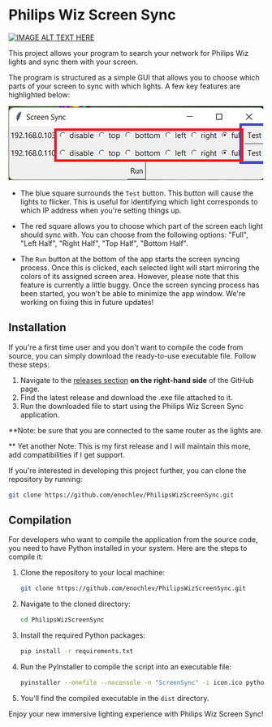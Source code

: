 # Philips Wiz Screen Sync
[![IMAGE ALT TEXT HERE](https://img.youtube.com/vi/qvOY2ONg3P0/0.jpg)](https://www.youtube.com/watch?v=qvOY2ONg3P0)


This project allows your program to search your network for Philips Wiz lights and sync them with your screen.

The program is structured as a simple GUI that allows you to choose which parts of your screen to sync with which lights. A few key features are highlighted below:

![App screenshot](screenshot.png)

- The blue square surrounds the `Test` button. This button will cause the lights to flicker. This is useful for identifying which light corresponds to which IP address when you're setting things up. 

- The red square allows you to choose which part of the screen each light should sync with. You can choose from the following options: "Full", "Left Half", "Right Half", "Top Half", "Bottom Half". 

- The `Run` button at the bottom of the app starts the screen syncing process. Once this is clicked, each selected light will start mirroring the colors of its assigned screen area. However, please note that this feature is currently a little buggy. Once the screen syncing process has been started, you won't be able to minimize the app window. We're working on fixing this in future updates!

## Installation

If you're a first time user and you don't want to compile the code from source, you can simply download the ready-to-use executable file. Follow these steps:

1. Navigate to the [releases section](https://github.com/enochlev/PhilipsWizScreenSync/releases) **on the right-hand side** of the GitHub page.
2. Find the latest release and download the .exe file attached to it.
3. Run the downloaded file to start using the Philips Wiz Screen Sync application.

**Note: be sure that you are connected to the same router as the lights are.

** Yet another Note: This is my first release and I will maintain this more, add compatibilities if I get support.


If you're interested in developing this project further, you can clone the repository by running:

```bash
git clone https://github.com/enochlev/PhilipsWizScreenSync.git
```

## Compilation

For developers who want to compile the application from the source code, you need to have Python installed in your system. Here are the steps to compile it:

1. Clone the repository to your local machine:

   ```bash
   git clone https://github.com/enochlev/PhilipsWizScreenSync.git
   ```
2. Navigate to the cloned directory:

   ```bash
   cd PhilipsWizScreenSync
   ```
3. Install the required Python packages:

   ```bash
   pip install -r requirements.txt
   ```
4. Run the PyInstaller to compile the script into an executable file:

   ```bash
   pyinstaller --onefile --noconsole -n "ScreenSync" -i icon.ico pythonLights.py
   ```
5. You'll find the compiled executable in the `dist` directory. 

Enjoy your new immersive lighting experience with Philips Wiz Screen Sync!
